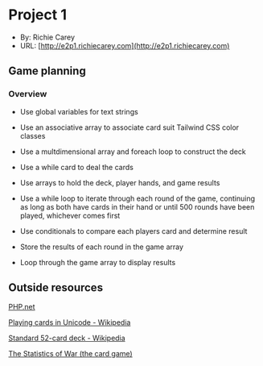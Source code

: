 # Project 1

-   By: Richie Carey
-   URL: [http://e2p1.richiecarey.com](http://e2p1.richiecarey.com)

## Game planning

### Overview

-   Use global variables for text strings

-   Use an associative array to associate card suit Tailwind CSS color classes

-   Use a multdimensional array and foreach loop to construct the deck

-   Use a while card to deal the cards

-   Use arrays to hold the deck, player hands, and game results

-   Use a while loop to iterate through each round of the game,
    continuing as long as both have cards in their hand or until
    500 rounds have been played, whichever comes first

-   Use conditionals to compare each players card and determine result

-   Store the results of each round in the game array

-   Loop through the game array to display results

## Outside resources

[PHP.net](https://www.php.net/)

[Playing cards in Unicode - Wikipedia](https://en.wikipedia.org/wiki/Playing_cards_in_Unicode)

[Standard 52-card deck - Wikipedia](https://en.wikipedia.org/wiki/Standard_52-card_deck)

[The Statistics of War (the card game)](https://www.wimpyprogrammer.com/the-statistics-of-war-the-card-game)
